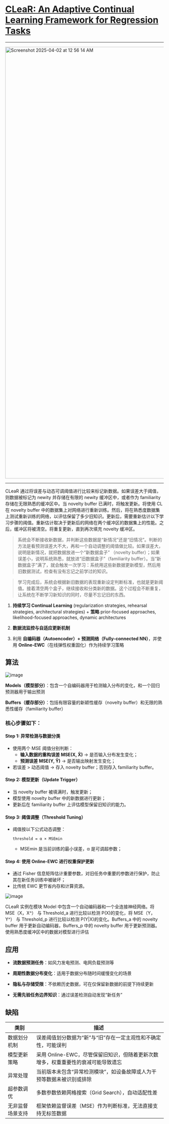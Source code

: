 
# [CLeaR: An Adaptive Continual Learning Framework for Regression Tasks](https://arxiv.org/abs/2101.00926v1#:~:text=This%20article%20clarifies%20the%20problem-related%20definitions%20and%20proposes,task%20targets%20and%20update%20itself%20by%20continual%20learning.)

----

<img width="1366" alt="Screenshot 2025-04-02 at 12 56 14 AM" src="https://github.com/user-attachments/assets/fa252a8a-d38b-481a-9170-badb32b440e5" />

-----

CLeaR 通过将误差与动态可调阈值进行比较来标记新数据。如果误差大于阈值，则数据被标记为 newity 并存储在有限的 newity 缓冲区中，或者作为 familiarity 存储在无限熟悉的缓冲区中。当 novelty buffer 已满时，将触发更新。将使用 CL 在 novelty buffer 中的数据集上对网络进行重新训练。然后，将在熟悉度数据集上测试重新训练的网络，以评估保留了多少旧知识。更新后，需要重新估计以下学习步骤的阈值。重新估计取决于更新后的网络在两个缓冲区的数据集上的性能。之后，缓冲区将被清空。将重复更新，直到再次填充 novelty 缓冲区。

> 系统会不断接收新数据，并判断这些数据是“新情况”还是“旧情况”。判断的方法是看预测误差大不大，再和一个自动调整的阈值做比较。如果误差大，说明是新情况，就把数据放进一个“新数据盒子” （novelty buffer）；如果误差小，说明系统熟悉，就放进“旧数据盒子”（familiarity buffer）。当“新数据盒子”满了，就会触发一次学习：系统用这些新数据更新模型，然后用旧数据测试，检查有没有忘记之前学过的知识。

> 学习完成后，系统会根据新旧数据的表现重新设定判断标准，也就是更新阈值。接着清空两个盒子，继续接收和分类新的数据。这个过程会不断重复，让系统在不断学习新知识的同时，尽量不忘记旧的东西。

1. **持续学习 Continual Learning** (regularization strategies, rehearsal strategies, architectural strategies) + **策略** prior-focused approaches, likelihood-focused approaches, dynamic architectures
  
2. **数据流监控与自适应更新机制**
  
3. 利用 **自编码器（Autoencoder）+ 预测网络（Fully-connected NN）**，并使用 **Online-EWC**（在线弹性权重固化）作为持续学习策略

## 算法

![image](https://github.com/user-attachments/assets/59d999b5-ff03-41c3-957e-8047f838eda4)

**Models（模型部分）**：包含一个自编码器用于检测输入分布的变化，和一个回归预测器用于输出预测
  
**Buffers（缓存部分）**：包括有限容量的新颖性缓存（novelty buffer）和无限的熟悉性缓存（familiarity buffer）

### 核心步骤如下：

#### Step 1: 异常检测与数据分类
- 使用两个 MSE 阈值分别判断：
  - **输入数据的重构误差 MSE(X, X̂)** → 是否输入分布发生变化；
  - **预测误差 MSE(Y, Ŷ)** → 是否输出映射发生变化；
- 若误差 > 动态阈值 → 存入 novelty buffer；否则存入 familiarity buffer。

#### Step 2: 模型更新（Update Trigger）
- 当 novelty buffer 被填满时，触发更新；
- 模型使用 novelty buffer 中的新数据进行更新；
- 更新后在 familiarity buffer 上评估模型保留旧知识的能力。

#### Step 3: 阈值调整（Threshold Tuning）
- 阈值按以下公式动态调整：
  ```
  threshold = α × MSEmin
  ```
  - MSEmin 是当前训练的最小误差，α 是可调超参数；
  
#### Step 4: 使用 Online-EWC 进行权重保护更新
- 通过 Fisher 信息矩阵估计重要参数，对旧任务中重要的参数进行保护，防止其在新任务训练中被破坏；
- 比传统 EWC 更节省内存和计算资源。

![image](https://github.com/user-attachments/assets/ff0de857-6661-4175-b2ff-9196fea0382d)

CLeaR 实例在模块 Model 中包含一个自动编码器和一个全连接神经网络。将 MSE（X，X^） 与 Threshold_a 进行比较以检测 P(X)的变化，将 MSE（Y， Y^） 与 Threshold_p 进行比较以检测 P(Y|X)的变化。Buffers_a 中的 novelty buffer 用于更新自动编码器，Buffers_p 中的 novelty buffer 用于更新预测器。使用熟悉度缓冲区中的数据对模型进行评估

## 应用

- **流数据预测任务**：如风力发电预测、电网负载预测等
  
- **周期性数据分布变化**：适用于数据分布随时间缓慢变化的场景
  
- **隐私与存储受限**：不依赖历史数据，可在仅保留新数据的前提下持续更新
  
- **无需先验任务边界知识**：通过误差检测自动发现“新任务”

## 缺陷

| 类别 | 描述 |
|------|------|
| 数据划分机制 | 误差阈值划分数据为“新”与“旧”存在一定主观性和不确定性，可能误判 |
| 模型更新策略 | 采用 Online-EWC，尽管保留旧知识，但随着更新次数增多，权重重要性的衰减可能导致遗忘 |
| 异常处理 | 当前版本未包含“异常检测模块”，如设备故障或人为干预等数据未被识别或排除 |
| 超参数调优 | 多数参数依赖网格搜索（Grid Search），自动适配性差 |
| 无非监督场景支持 | 框架依赖监督误差（MSE）作为判断标准，无法直接支持无标签数据 |



